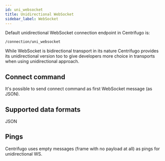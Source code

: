 ```yaml
---
id: uni_websocket
title: Unidirectional WebSocket
sidebar_label: WebSocket
---
```


Default unidirectional WebSocket connection endpoint in Centrifugo is:

```
/connection/uni_websocket
```

While WebSocket is bidirectional transport in its nature Centrifugo provides its unidirectional version too to give developers more choice in transports when using unidirectional approach.

## Connect command

It's possible to send connect command as first WebSocket message (as JSON).

## Supported data formats

JSON

## Pings

Centrifugo uses empty messages (frame with no payload at all) as pings for unidirectional WS.
